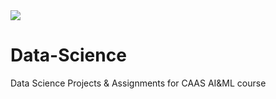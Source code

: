 <img src="https://user-images.githubusercontent.com/73097560/115834477-dbab4500-a447-11eb-908a-139a6edaec5c.gif">

# Data-Science

Data Science Projects & Assignments for CAAS AI&amp;ML course
